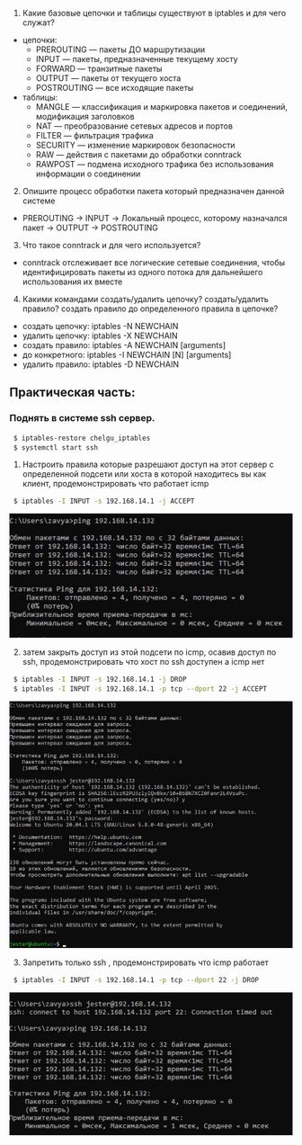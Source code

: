 1. Какие базовые цепочки и таблицы существуют в iptables и для чего служат?
 - цепочки:
   - PREROUTING — пакеты ДО маршрутизации
   - INPUT — пакеты, предназначенные текущему хосту
   - FORWARD — транзитные пакеты
   - OUTPUT — пакеты от текущего хоста
   - POSTROUTING — все исходящие пакеты 
 - таблицы:
   - MANGLE — классификация и маркировка пакетов и соединений, модификация заголовков
   - NAT — преобразование сетевых адресов и портов
   - FILTER — фильтрация трафика
   - SECURITY — изменение маркировок безопасности
   - RAW — действия с пакетами до обработки conntrack
   - RAWPOST — подмена исходного трафика без использования информации о соединении
2. Опишите процесс обработки пакета который предназначен данной системе
 - PREROUTING -> INPUT -> Локальный процесс, которому назначался пакет -> OUTPUT -> POSTROUTING
3. Что такое conntrack и для чего используется?
 - conntrack отслеживает все логические сетевые соединения, чтобы идентифицировать пакеты из одного потока для дальнейшего использования их вместе
4. Какими командами создать/удалить цепочку? создать/удалить правило? создать правило до определенного правила в цепочке?
 - создать цепочку: iptables -N NEWCHAIN
 - удалить цепочку: iptables -X NEWCHAIN
 - создать правило: iptables -A NEWCHAIN [arguments]
 -  до конкретного: iptables -I NEWCHAIN [N] [arguments]
 - удалить правило: iptables -D NEWCHAIN
 
## Практическая часть:
### Поднять в системе ssh сервер. 
```bash
 $ iptables-restore chelgu_iptables
 $ systemctl start ssh
```
1. Настроить правила которые разрешают доступ на этот сервер с определенной подсети или хоста в которой находитесь вы как клиент, продемонстрировать что работает icmp
```bash
 $ iptables -I INPUT -s 192.168.14.1 -j ACCEPT
```
![](1.png)

2. затем закрыть доступ из этой подсети по icmp, осавив доступ по ssh, продемонстрировать что хост по ssh доступен а icmp нет
```bash
 $ iptables -I INPUT -s 192.168.14.1 -j DROP
 $ iptables -I INPUT -s 192.168.14.1 -p tcp --dport 22 -j ACCEPT
```
![](2.png)

3. Запретить только ssh , продемонстрировать что icmp работает
```bash
 $ iptables -I INPUT -s 192.168.14.1 -p tcp --dport 22 -j DROP
```
![](3.png)
